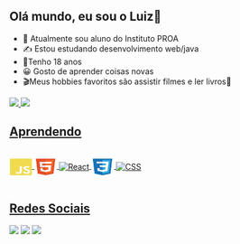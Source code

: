 ## Olá mundo, eu sou o Luiz👾

- 📘 Atualmente sou aluno do Instituto PROA 
- ✍ Estou estudando desenvolvimento web/java
- 🥳Tenho 18 anos
- 😀 Gosto de aprender coisas novas
- 🎬Meus hobbies favoritos são assistir filmes e ler livros📙


<div>
  <a href="https://github.com/luiz4513">
  <img height="150em" src="https://github-readme-stats.vercel.app/api?username=luiz4513&show_icons=true&theme=dark&include_all_commits=true&count_private=true"/>
  <img height="150em" src="https://github-readme-stats.vercel.app/api/top-langs/?username=luiz4513&layout=compact&langs_count=7&theme=dark"/>
</div>
 
  ## Aprendendo
<div style="display: inline_block"><br>
  <img align="center" alt="Js" height="30" width="40" src="https://raw.githubusercontent.com/devicons/devicon/master/icons/javascript/javascript-plain.svg">
  <img align="center" alt="HTML" height="30" width="40" src="https://raw.githubusercontent.com/devicons/devicon/master/icons/html5/html5-original.svg">
  <img align="center" alt="React" height="30" width="40" src="https://cdn.jsdelivr.net/gh/devicons/devicon/icons/react/react-original.svg">
  <img align="center" alt="CSS" height="30" width="40" src="https://raw.githubusercontent.com/devicons/devicon/master/icons/css3/css3-original.svg">
   <img align="center" alt="CSS" height="30" width="40" src="https://cdn.jsdelivr.net/gh/devicons/devicon@v2.14.0/devicon.min.css">
</div>
 <br>
  
  ## Redes Sociais
  <div>   
  <a href="https://www.instagram.com/luiz_badain/" target="_blank"><img src="https://img.shields.io/badge/-Instagram-%23E4405F?style=for-the-badge&logo=instagram&logoColor=white" target="_blank"></a>
  <a href=https://www.linkedin.com/in/luiz-felipy-badain-oliveira-costa/ target="_blank"><img src="https://img.shields.io/badge/-LinkedIn-%230077B5?style=for-the-badge&logo=linkedin&logoColor=white" target="_blank"></a>   
  <a href ="luizbadain02@gmail.com"><img src="https://img.shields.io/badge/-Gmail-%23333?style=for-the-badge&logo=gmail&logoColor=white" target="_blank"></a>  
  </div> 
    
    
  
